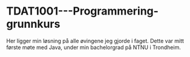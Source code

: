 # TDAT1001---Programmering-grunnkurs

Her ligger min løsning på alle øvingene jeg gjorde i faget. Dette var mitt første møte med Java, under min bachelorgrad på NTNU i Trondheim. 
